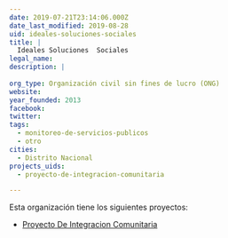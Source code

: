 ```yaml
---
date: 2019-07-21T23:14:06.000Z
date_last_modified: 2019-08-28
uid: ideales-soluciones-sociales
title: |
  Ideales Soluciones  Sociales
legal_name: 
description: |
  
org_type: Organización civil sin fines de lucro (ONG)
website: 
year_founded: 2013
facebook: 
twitter: 
tags:
  - monitoreo-de-servicios-publicos
  - otro
cities: 
  - Distrito Nacional
projects_uids:
  - proyecto-de-integracion-comunitaria

---
```


Esta organización tiene los siguientes proyectos:

- [Proyecto  De  Integracion  Comunitaria](/proyectos/proyecto-de-integracion-comunitaria)
